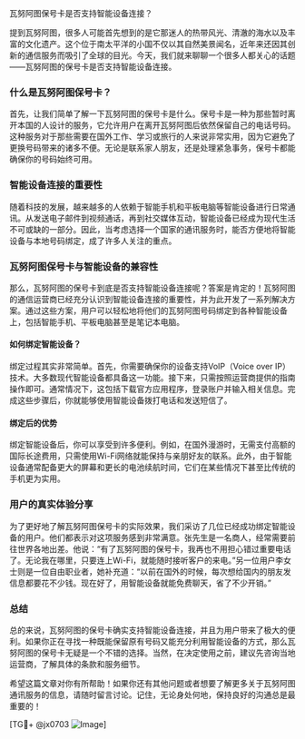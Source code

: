 瓦努阿图保号卡是否支持智能设备连接？

提到瓦努阿图，很多人可能首先想到的是它那迷人的热带风光、清澈的海水以及丰富的文化遗产。这个位于南太平洋的小国不仅以其自然美景闻名，近年来还因其创新的通信服务而吸引了全球的目光。今天，我们就来聊聊一个很多人都关心的话题——瓦努阿图的保号卡是否支持智能设备连接。

### 什么是瓦努阿图保号卡？

首先，让我们简单了解一下瓦努阿图的保号卡是什么。保号卡是一种为那些暂时离开本国的人设计的服务，它允许用户在离开瓦努阿图后依然保留自己的电话号码。这种服务对于那些需要在国外工作、学习或旅行的人来说非常实用，因为它避免了更换号码带来的诸多不便。无论是联系家人朋友，还是处理紧急事务，保号卡都能确保你的号码始终可用。

### 智能设备连接的重要性

随着科技的发展，越来越多的人依赖于智能手机和平板电脑等智能设备进行日常通讯。从发送电子邮件到视频通话，再到社交媒体互动，智能设备已经成为现代生活不可或缺的一部分。因此，当考虑选择一个国家的通讯服务时，能否方便地将智能设备与本地号码绑定，成了许多人关注的重点。

### 瓦努阿图保号卡与智能设备的兼容性

那么，瓦努阿图的保号卡到底是否支持智能设备连接呢？答案是肯定的！瓦努阿图的通信运营商已经充分认识到智能设备连接的重要性，并为此开发了一系列解决方案。通过这些方案，用户可以轻松地将他们的瓦努阿图号码绑定到各种智能设备上，包括智能手机、平板电脑甚至是笔记本电脑。

#### 如何绑定智能设备？

绑定过程其实非常简单。首先，你需要确保你的设备支持VoIP（Voice over IP）技术。大多数现代智能设备都具备这一功能。接下来，只需按照运营商提供的指南操作即可。通常情况下，这包括下载官方应用程序，登录账户并输入相关信息。完成这些步骤后，你就能够使用智能设备拨打电话和发送短信了。

#### 绑定后的优势

绑定智能设备后，你可以享受到许多便利。例如，在国外漫游时，无需支付高额的国际长途费用，只需使用Wi-Fi网络就能保持与亲朋好友的联系。此外，由于智能设备通常配备更大的屏幕和更长的电池续航时间，它们在某些情况下甚至比传统的手机更为实用。

### 用户的真实体验分享

为了更好地了解瓦努阿图保号卡的实际效果，我们采访了几位已经成功绑定智能设备的用户。他们都表示对这项服务感到非常满意。张先生是一名商人，经常需要前往世界各地出差。他说：“有了瓦努阿图的保号卡，我再也不用担心错过重要电话了。无论我在哪里，只要连上Wi-Fi，就能随时接听客户的来电。”另一位用户李女士则是一位自由职业者，她补充道：“以前在国外的时候，每次想给国内的朋友发信息都要花不少钱。现在好了，用智能设备就能免费聊天，省了不少开销。”

### 总结

总的来说，瓦努阿图的保号卡确实支持智能设备连接，并且为用户带来了极大的便利。如果你正在寻找一种既能保留原有号码又能充分利用智能设备的方式，那么瓦努阿图的保号卡无疑是一个不错的选择。当然，在决定使用之前，建议先咨询当地运营商，了解具体的条款和服务细节。

希望这篇文章对你有所帮助！如果你还有其他问题或者想要了解更多关于瓦努阿图通讯服务的信息，请随时留言讨论。记住，无论身处何地，保持良好的沟通总是最重要的！

[TG💪+ @jx0703 ![Image](https://github.com/user-attachments/assets/dbca1d08-cadb-493c-b0ec-ad6f7a83f270)]